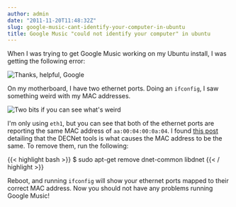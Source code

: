 ```yaml
---
author: admin
date: "2011-11-20T11:48:32Z"
slug: google-music-cant-identify-your-computer-in-ubuntu
title: Google Music "could not identify your computer" in ubuntu
---
```


When I was trying to get Google Music working on my Ubuntu install, I was getting the following error:

<img src="/images/bypost/google-music-cant-identify-your-computer-in-ubuntu/google-music-manager-error.png" alt="Thanks, helpful, Google"/>

On my motherboard, I have two ethernet ports.  Doing an `ifconfig`, I saw something weird with my MAC addresses.

<img src="/images/bypost/google-music-cant-identify-your-computer-in-ubuntu/ifconfig-screenshot.png" alt="Two bits if you can see what's weird"/>

I'm only using `eth1`, but you can see that both of the ethernet ports are reporting the same MAC address of `aa:00:04:00:0a:04`.  I found [this post](http://www.fantaghost.com/2010/06/eth0-mac-address-fixed-on-aa0004000a04/) detailing that the DECNet tools is what causes the MAC address to be the same.  To remove them, run the following:

{{< highlight bash >}}
$ sudo apt-get remove dnet-common libdnet
{{< / highlight >}}

Reboot, and running `ifconfig` will show your ethernet ports mapped to their correct MAC address.  Now you should not have any problems running Google Music!